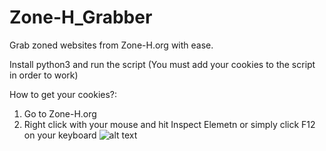 # Zone-H_Grabber

Grab zoned websites from Zone-H.org with ease.


Install python3 and run the script (You must add your cookies to the script in order to work)


How to get your cookies?: 
1. Go to Zone-H.org 
2. Right click with your mouse and hit Inspect Elemetn or simply click F12 on your keyboard
![alt text](https://github.com/boshvix/Zone-H_Grabber/blob/[branch]/image.jpg?raw=true)

